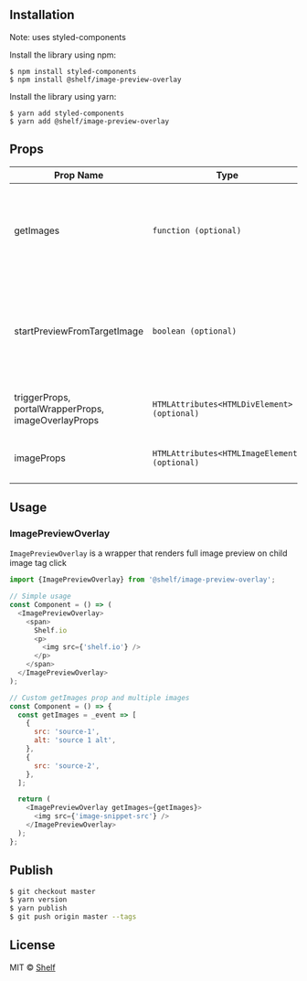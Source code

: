 ## Installation
Note: uses styled-components

Install the library using npm:

```shell
$ npm install styled-components
$ npm install @shelf/image-preview-overlay
```

Install the library using yarn:

```shell
$ yarn add styled-components
$ yarn add @shelf/image-preview-overlay
```

## Props

| Prop Name | Type | Description|
|-----------|------|------------|
| getImages | `function (optional)`| A function that can be used to modify preview images list. Signature: `(event: ElementMouseEvent) => {src: string; alt?: string}[] \| undefined`|
| startPreviewFromTargetImage | `boolean (optional)`| Default false (always opens first image from the list). If set to true - will try to open the target image (if it is present in the list returned by getImages) |
| triggerProps, portalWrapperProps, imageOverlayProps | `HTMLAttributes<HTMLDivElement> (optional)` | HTML attributes passed to the corresponding elements |  
| imageProps | `HTMLAttributes<HTMLImageElement> (optional)` | HTML attributes passed to the fullview image element |

## Usage

### ImagePreviewOverlay

`ImagePreviewOverlay` is a wrapper that renders full image preview on child image tag click

```js
import {ImagePreviewOverlay} from '@shelf/image-preview-overlay';

// Simple usage
const Component = () => (
  <ImagePreviewOverlay>
    <span>
      Shelf.io
      <p>
        <img src={'shelf.io'} />
      </p>
    </span>
  </ImagePreviewOverlay>
);

// Custom getImages prop and multiple images
const Component = () => {
  const getImages = _event => [
    {
      src: 'source-1',
      alt: 'source 1 alt',
    },
    {
      src: 'source-2',
    },
  ];

  return (
    <ImagePreviewOverlay getImages={getImages}>
      <img src={'image-snippet-src'} />
    </ImagePreviewOverlay>
  );
};
```

## Publish

```sh
$ git checkout master
$ yarn version
$ yarn publish
$ git push origin master --tags
```

## License

MIT © [Shelf](https://shelf.io)
